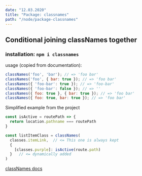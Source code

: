 ```yaml
---
date: "12.03.2020"
title: "Package: classnames"
path: "/node/package-classnames"
---
```


## Conditional joining classNames together

### installation: `npm i classnames`

usage (copied from documentation):
```javascript
classNames('foo', 'bar'); // => 'foo bar'
classNames('foo', { bar: true }); // => 'foo bar'
classNames({ 'foo-bar': true }); // => 'foo-bar'
classNames({ 'foo-bar': false }); // => ''
classNames({ foo: true }, { bar: true }); // => 'foo bar'
classNames({ foo: true, bar: true }); // => 'foo bar'
```

Simplified example from the project
```javascript
const isActive = routePath => {
  return location.pathname === routePath
}

const listItemClass = classNames(
  classes.itemLink,  // <= This one is always kept
  {
    [classes.purple]: isActive(route.path)
  }   // <= dynamically added
)
```

<a href="https://www.npmjs.com/package/classnames" target="_blank">classNames docs</a>